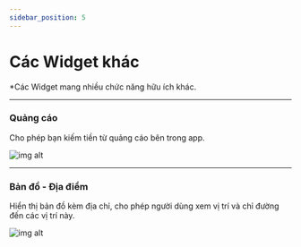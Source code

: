 ```yaml
---
sidebar_position: 5
---
```


# Các Widget khác
*Các Widget mang nhiều chức năng hữu ích khác.

---

### Quảng cáo
Cho phép bạn kiếm tiền từ quảng cáo bên trong app.

![img alt](/img/widget/orthers/map.jpeg)


---

### Bản đồ - Địa điểm

Hiển thị bản đồ kèm địa chỉ, cho phép người dùng xem vị trí và chỉ đường đến các vị trí này.

![img alt](/img/widget/orthers/map.jpg)

